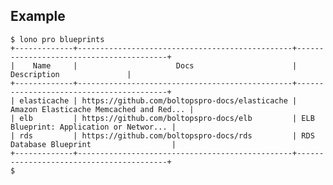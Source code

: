 ## Example

    $ lono pro blueprints
    +-------------+------------------------------------------------+-----------------------------------------+
    |    Name     |                      Docs                      |               Description               |
    +-------------+------------------------------------------------+-----------------------------------------+
    | elasticache | https://github.com/boltopspro-docs/elasticache | Amazon Elasticache Memcached and Red... |
    | elb         | https://github.com/boltopspro-docs/elb         | ELB Blueprint: Application or Networ... |
    | rds         | https://github.com/boltopspro-docs/rds         | RDS Database Blueprint                  |
    +-------------+------------------------------------------------+-----------------------------------------+
    $